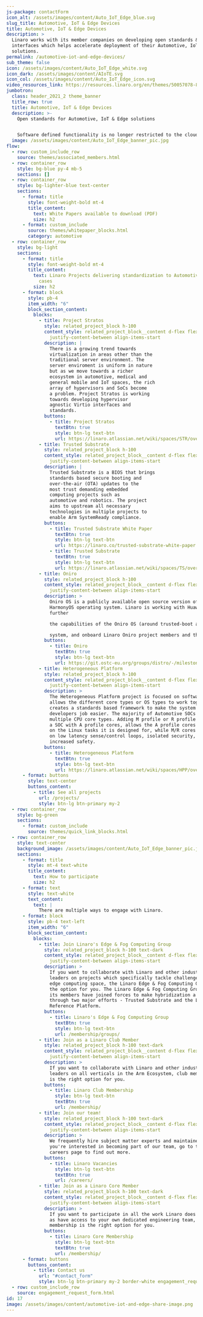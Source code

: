 ```yaml
---
js-package: contactForm
icon_alt: /assets/images/content/Auto_IoT_Edge_blue.svg
slug_title: Automotive, IoT & Edge Devices
title: Automotive, IoT & Edge Devices
description: >
  Linaro works with its member companies on developing open standards &
  interfaces which helps accelerate deployment of their Automotive, IoT and Edge
  solutions.
permalink: /automotive-iot-and-edge-devices/
sub_theme: false
icon: /assets/images/content/Auto_IoT_Edge_white.svg
icon_dark: /assets/images/content/AIoTE.svg
icon_col: /assets/images/content/Auto_IoT_Edge_icon.svg
video_resources_link: https://resources.linaro.org/en/themes/50057078-8f3b-4615-8f44-67c194e43b69
jumbotron:
  class: header_2021_2 theme_banner
  title_row: true
  title: Automotive, IoT & Edge Devices
  description: >-
    Open standards for Automotive, IoT & Edge solutions


    Software defined functionality is no longer restricted to the cloud network but is now expected to extend to the edge. Autonomous AI-driven features are being deployed to positions of trust in gateways and even sensors.The Zonal Architecture revolution driving the evolution to software-defined vehicles is just one indicator that industry has switched to a software-first methodology. The technologies underpinning these use cases are continuously evolving but all suffer from one common denominator - the lack of open software standardization. Linaro works with member companies on developing open standards and interfaces which will help accelerate and secure deployment of their Automotive, IoT and Edge solutions.
  image: /assets/images/content/Auto_IoT_Edge_banner_pic.jpg
flow:
  - row: custom_include_row
    source: themes/associated_members.html
  - row: container_row
    style: bg-blue py-4 mb-5
    sections: []
  - row: container_row
    style: bg-lighter-blue text-center
    sections:
      - format: title
        style: font-weight-bold mt-4
        title_content:
          text: White Papers available to download (PDF)
          size: h2
      - format: custom_include
        source: themes/whitepaper_blocks.html
        category: automotive
  - row: container_row
    style: bg-light
    sections:
      - format: title
        style: font-weight-bold mt-4
        title_content:
          text: Linaro Projects delivering standardization to Automotive, IoT & Edge use
            cases
          size: h2
      - format: block
        style: pb-4
        item_width: "6"
        block_section_content:
          blocks:
            - title: Project Stratos
              style: related_project_block h-100
              content_style: related_project_block__content d-flex flex-column
                justify-content-between align-items-start
              description: |
                There is a growing trend towards
                virtualization in areas other than the
                traditional server environment. The
                server enviroment is uniform in nature
                but as we move towards a richer
                ecosystem in automotive, medical and
                general mobile and IoT spaces, the rich
                array of hypervisors and SoCs become
                a problem. Project Stratos is working
                towards developing hypervisor
                agnostic Virtio interfaces and
                standards.
              buttons:
                - title: Project Stratos
                  textBtn: true
                  style: btn-lg text-btn
                  url: https://linaro.atlassian.net/wiki/spaces/STR/overview
            - title: Trusted Substrate
              style: related_project_block h-100
              content_style: related_project_block__content d-flex flex-column
                justify-content-between align-items-start
              description: |
                Trusted Substrate is a BIOS that brings
                standards based secure booting and
                over-the-air (OTA) updates to the
                most trust demanding embedded
                computing projects such as
                automotive and robotics. The project
                aims to upstream all necessary
                technologies in multiple projects to
                enable Arm SystemReady compliance.
              buttons:
                - title: Trusted Substrate White Paper
                  textBtn: true
                  style: btn-lg text-btn
                  url: https://linaro.co/trusted-substrate-white-paper
                - title: Trusted Substrate
                  textBtn: true
                  style: btn-lg text-btn
                  url: https://linaro.atlassian.net/wiki/spaces/TS/overview
            - title: Oniro
              style: related_project_block h-100
              content_style: related_project_block__content d-flex flex-column
                justify-content-between align-items-start
              description: >
                Oniro OS is a publicly available open source version of the
                HarmonyOS operating system. Linaro is working with Huawei to
                further

                the capabilities of the Oniro OS (around trusted-boot and over-the-air updates), create a collaborative, Oniro OS Open CI testing

                system, and onboard Linaro Oniro project members and their devices into the project.
              buttons:
                - title: Oniro
                  textBtn: true
                  style: btn-lg text-btn
                  url: https://git.ostc-eu.org/groups/distro/-/milestones
            - title: Heterogeneous Platform
              style: related_project_block h-100
              content_style: related_project_block__content d-flex flex-column
                justify-content-between align-items-start
              description: >
                The Heterogeneous Platform project is focused on software that
                allows the different core types or OS types to work together and
                creates a standards based framework to make the system
                developers job easier. The majority of Automotive SOCs use
                multiple CPU core types. Adding M profile or R profile cores to
                a SOC with A profile cores, allows the A profile cores to focus
                on the Linux tasks it is designed for, while M/R cores can focus
                on low latency sense/control loops, isolated security, or
                increased safety.
              buttons:
                - title: Heterogeneous Platform
                  textBtn: true
                  style: btn-lg text-btn
                  url: https://linaro.atlassian.net/wiki/spaces/HPP/overview
      - format: buttons
        style: text-center
        buttons_content:
          - title: See all projects
            url: /projects/
            style: btn-lg btn-primary my-2
  - row: container_row
    style: bg-green
    sections:
      - format: custom_include
        source: themes/quick_link_blocks.html
  - row: container_row
    style: text-center
    background_image: /assets/images/content/Auto_IoT_Edge_banner_pic.jpg
    sections:
      - format: title
        style: mt-4 text-white
        title_content:
          text: How to participate
          size: h2
      - format: text
        style: text-white
        text_content:
          text: |
            There are multiple ways to engage with Linaro.
      - format: block
        style: pb-4 text-left
        item_width: "6"
        block_section_content:
          blocks:
            - title: Join Linaro's Edge & Fog Computing Group
              style: related_project_block h-100 text-dark
              content_style: related_project_block__content d-flex flex-column
                justify-content-between align-items-start
              description: >
                If you want to collaborate with Linaro and other industry
                leaders on projects which specifically tackle challenges in the
                edge computing space, the Linaro Edge & Fog Computing Group is
                the option for you. The Linaro Edge & Fog Computing Group and
                its members have joined forces to make hybridization a reality
                through two major efforts - Trusted Substrate and the LEDGE
                Reference Platform.
              buttons:
                - title: Linaro's Edge & Fog Computing Group
                  textBtn: true
                  style: btn-lg text-btn
                  url: /membership/groups/
            - title: Join as a Linaro Club Member
              style: related_project_block h-100 text-dark
              content_style: related_project_block__content d-flex flex-column
                justify-content-between align-items-start
              description: >
                If you want to collaborate with Linaro and other industry
                leaders on all verticals in the Arm Ecosystem, club membership
                is the right option for you.
              buttons:
                - title: Linaro Club Membership
                  style: btn-lg text-btn
                  textBtn: true
                  url: /membership/
            - title: Join our team!
              style: related_project_block h-100 text-dark
              content_style: related_project_block__content d-flex flex-column
                justify-content-between align-items-start
              description: >
                We frequently hire subject matter experts and maintainers - if
                you're interested in becoming part of our team, go to the Linaro
                careers page to find out more.
              buttons:
                - title: Linaro Vacancies
                  style: btn-lg text-btn
                  textBtn: true
                  url: /careers/
            - title: Join as a Linaro Core Member
              style: related_project_block h-100 text-dark
              content_style: related_project_block__content d-flex flex-column
                justify-content-between align-items-start
              description: >
                If you want to participate in all the work Linaro does as well
                as have access to your own dedicated engineering team, then core
                membership is the right option for you.
              buttons:
                - title: Linaro Core Membership
                  style: btn-lg text-btn
                  textBtn: true
                  url: /membership/
      - format: buttons
        buttons_content:
          - title: Contact us
            url: "#contact_form"
            style: btn-lg btn-primary my-2 border-white engagement_request_contact_btn
  - row: custom_include_row
    source: engagement_request_form.html
id: 17
image: /assets/images/content/automotive-iot-and-edge-share-image.png
---
```

